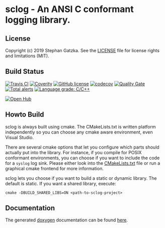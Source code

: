 # sclog - An ANSI C conformant logging library.
## License
Copyright (c) 2019 Stephan Gatzka. See the [LICENSE](LICENSE) file for
license rights and limitations (MIT).

## Build Status
[![Travis CI](https://travis-ci.org/gatzka/sclog.svg?branch=master)](https://travis-ci.org/gatzka/sclog)
[![Coverity](https://scan.coverity.com/projects/19467/badge.svg)](https://scan.coverity.com/projects/gatzka-sclog)
[![GitHub license](https://img.shields.io/badge/license-MIT-blue.svg)](https://raw.githubusercontent.com/gatzka/sclog/master/LICENSE)
[![codecov](https://codecov.io/gh/gatzka/sclog/branch/master/graph/badge.svg)](https://codecov.io/gh/gatzka/sclog)
[![Quality Gate](https://sonarcloud.io/api/project_badges/measure?project=org.gatzka.sclog&metric=alert_status)](https://sonarcloud.io/dashboard?id=org.gatzka.sclog)
[![Total alerts](https://img.shields.io/lgtm/alerts/g/gatzka/sclog.svg?logo=lgtm&logoWidth=18)](https://lgtm.com/projects/g/gatzka/sclog/alerts/)
[![Language grade: C/C++](https://img.shields.io/lgtm/grade/cpp/g/gatzka/sclog.svg?logo=lgtm&logoWidth=18)](https://lgtm.com/projects/g/gatzka/sclog/context:cpp)

[![Open Hub](https://img.shields.io/badge/Open-Hub-0185CA.svg)](https://www.openhub.net/p/sclog)

## Howto Build
sclog is always built using cmake. The CMakeLists.txt is written
platform independently so you can choose any cmake aware environment,
even Visual Studio.

There are several cmake options that let you configure which parts
should actually put into the library. For instance, if you compile for
POSIX conformant environments, you can choose if you want to include the
code for a `syslog` log sink. Please either look into the
[CMakeLists.txt](src/CMakeLists.txt) file or run a graphical cmake
frontend for more information.

sclog lets you choose if you want to build a static or dynamic library.
The default is static. If you want a shared library, execute:
```
cmake -DBUILD_SHARED_LIBS=ON <path-to-sclog-project>
```

## Documentation

The generated [doxygen](https://www.stack.nl/~dimitri/doxygen/) documentation can be found
[here](https://gatzka.github.io/sclog/doc/).

